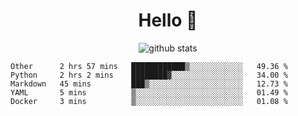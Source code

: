 <h1 align="center">Hello 👋 </h3>

<p align="center">
  <img src="https://github-readme-stats.vercel.app/api?username=syeehyn&hide=stars,prs,issues,contribs&count_private=true&hide_title=true" alt="github stats" />
</p>

<!--START_SECTION:waka-->
```text
Other      2 hrs 57 mins   ████████████▒░░░░░░░░░░░░   49.36 % 
Python     2 hrs 2 mins    ████████▓░░░░░░░░░░░░░░░░   34.00 % 
Markdown   45 mins         ███▒░░░░░░░░░░░░░░░░░░░░░   12.73 % 
YAML       5 mins          ▒░░░░░░░░░░░░░░░░░░░░░░░░   01.49 % 
Docker     3 mins          ▒░░░░░░░░░░░░░░░░░░░░░░░░   01.08 % 
```
<!--END_SECTION:waka-->
